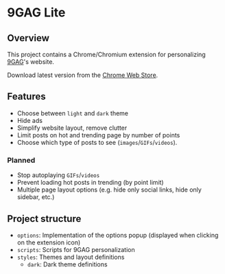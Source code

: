# 9GAG Lite

## Overview

This project contains a Chrome/Chromium extension for personalizing [9GAG](https://9gag.com)'s website.

Download latest version from the [Chrome Web Store](https://chrome.google.com/webstore/detail/9gag-lite/namifldkgnlkiocmnhhpbppcoimcpobm).

## Features

- Choose between `light` and `dark` theme
- Hide ads
- Simplify website layout, remove clutter
- Limit posts on hot and trending page by number of points
- Choose which type of posts to see (`images`/`GIFs`/`videos`).

### Planned

- Stop autoplaying `GIFs`/`videos`
- Prevent loading hot posts in trending (by point limit)
- Multiple page layout options (e.g. hide only social links, hide only sidebar, etc.)

## Project structure

- `options`: Implementation of the options popup (displayed when clicking on the extension icon)
- `scripts`: Scripts for 9GAG personalization
- `styles`: Themes and layout definitions
  - `dark`: Dark theme definitions